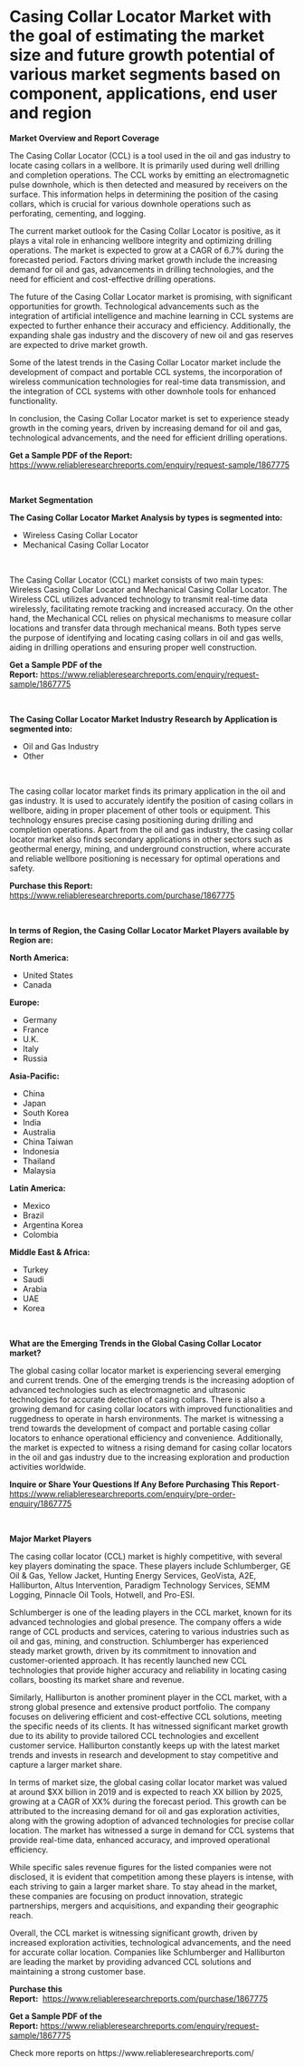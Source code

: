<p><h1>Casing Collar Locator Market with the goal of estimating the market size and future growth potential of various market segments based on component, applications, end user and region</h1></p><p><strong>Market Overview and Report Coverage</strong></p>
<p><p>The Casing Collar Locator (CCL) is a tool used in the oil and gas industry to locate casing collars in a wellbore. It is primarily used during well drilling and completion operations. The CCL works by emitting an electromagnetic pulse downhole, which is then detected and measured by receivers on the surface. This information helps in determining the position of the casing collars, which is crucial for various downhole operations such as perforating, cementing, and logging.</p><p>The current market outlook for the Casing Collar Locator is positive, as it plays a vital role in enhancing wellbore integrity and optimizing drilling operations. The market is expected to grow at a CAGR of 6.7% during the forecasted period. Factors driving market growth include the increasing demand for oil and gas, advancements in drilling technologies, and the need for efficient and cost-effective drilling operations.</p><p>The future of the Casing Collar Locator market is promising, with significant opportunities for growth. Technological advancements such as the integration of artificial intelligence and machine learning in CCL systems are expected to further enhance their accuracy and efficiency. Additionally, the expanding shale gas industry and the discovery of new oil and gas reserves are expected to drive market growth.</p><p>Some of the latest trends in the Casing Collar Locator market include the development of compact and portable CCL systems, the incorporation of wireless communication technologies for real-time data transmission, and the integration of CCL systems with other downhole tools for enhanced functionality.</p><p>In conclusion, the Casing Collar Locator market is set to experience steady growth in the coming years, driven by increasing demand for oil and gas, technological advancements, and the need for efficient drilling operations.</p></p>
<p><strong>Get a Sample PDF of the Report:</strong> <a href="https://www.reliableresearchreports.com/enquiry/request-sample/1867775">https://www.reliableresearchreports.com/enquiry/request-sample/1867775</a></p>
<p>&nbsp;</p>
<p><strong>Market Segmentation</strong></p>
<p><strong>The Casing Collar Locator Market Analysis by types is segmented into:</strong></p>
<p><ul><li>Wireless Casing Collar Locator</li><li>Mechanical Casing Collar Locator</li></ul></p>
<p>&nbsp;</p>
<p><p>The Casing Collar Locator (CCL) market consists of two main types: Wireless Casing Collar Locator and Mechanical Casing Collar Locator. The Wireless CCL utilizes advanced technology to transmit real-time data wirelessly, facilitating remote tracking and increased accuracy. On the other hand, the Mechanical CCL relies on physical mechanisms to measure collar locations and transfer data through mechanical means. Both types serve the purpose of identifying and locating casing collars in oil and gas wells, aiding in drilling operations and ensuring proper well construction.</p></p>
<p><strong>Get a Sample PDF of the Report:</strong>&nbsp;<a href="https://www.reliableresearchreports.com/enquiry/request-sample/1867775">https://www.reliableresearchreports.com/enquiry/request-sample/1867775</a></p>
<p>&nbsp;</p>
<p><strong>The Casing Collar Locator Market Industry Research by Application is segmented into:</strong></p>
<p><ul><li>Oil and Gas Industry</li><li>Other</li></ul></p>
<p>&nbsp;</p>
<p><p>The casing collar locator market finds its primary application in the oil and gas industry. It is used to accurately identify the position of casing collars in wellbore, aiding in proper placement of other tools or equipment. This technology ensures precise casing positioning during drilling and completion operations. Apart from the oil and gas industry, the casing collar locator market also finds secondary applications in other sectors such as geothermal energy, mining, and underground construction, where accurate and reliable wellbore positioning is necessary for optimal operations and safety.</p></p>
<p><strong>Purchase this Report:</strong>&nbsp; <a href="https://www.reliableresearchreports.com/purchase/1867775">https://www.reliableresearchreports.com/purchase/1867775</a></p>
<p>&nbsp;</p>
<p><strong>In terms of Region, the Casing Collar Locator Market Players available by Region are:</strong></p>
<p>
    <p> <strong> North America: </strong>
        <ul>
            <li>United States</li>
            <li>Canada</li>
        </ul>
        </p> 
    <p> <strong> Europe: </strong>
        <ul>
            <li>Germany</li>
            <li>France</li>
            <li>U.K.</li>
            <li>Italy</li>
            <li>Russia</li>
        </ul>
        </p> 
    <p> <strong> Asia-Pacific: </strong>
        <ul>
            <li>China</li>
            <li>Japan</li>
            <li>South Korea</li>
            <li>India</li>
            <li>Australia</li>
            <li>China Taiwan</li>
            <li>Indonesia</li>
            <li>Thailand</li>
            <li>Malaysia</li>
        </ul>
        </p> 
    <p> <strong> Latin America: </strong>
        <ul>
            <li>Mexico</li>
            <li>Brazil</li>
            <li>Argentina Korea</li>
            <li>Colombia</li>
        </ul>
        </p> 
    <p> <strong> Middle East & Africa: </strong>
        <ul>
            <li>Turkey</li>
            <li>Saudi</li>
            <li>Arabia</li>
            <li>UAE</li>
            <li>Korea</li>
        </ul>
    </p>
    </p>
<p>&nbsp;</p>
<p><strong>What are the Emerging Trends in the Global Casing Collar Locator market?</strong></p>
<p><p>The global casing collar locator market is experiencing several emerging and current trends. One of the emerging trends is the increasing adoption of advanced technologies such as electromagnetic and ultrasonic technologies for accurate detection of casing collars. There is also a growing demand for casing collar locators with improved functionalities and ruggedness to operate in harsh environments. The market is witnessing a trend towards the development of compact and portable casing collar locators to enhance operational efficiency and convenience. Additionally, the market is expected to witness a rising demand for casing collar locators in the oil and gas industry due to the increasing exploration and production activities worldwide.</p></p>
<p><strong>Inquire or Share Your Questions If Any Before Purchasing This Report</strong>- <a href="https://www.reliableresearchreports.com/enquiry/pre-order-enquiry/1867775">https://www.reliableresearchreports.com/enquiry/pre-order-enquiry/1867775</a></p>
<p>&nbsp;</p>
<p><strong>Major Market Players</strong></p>
<p><p>The casing collar locator (CCL) market is highly competitive, with several key players dominating the space. These players include Schlumberger, GE Oil & Gas, Yellow Jacket, Hunting Energy Services, GeoVista, A2E, Halliburton, Altus Intervention, Paradigm Technology Services, SEMM Logging, Pinnacle Oil Tools, Hotwell, and Pro-ESI.</p><p>Schlumberger is one of the leading players in the CCL market, known for its advanced technologies and global presence. The company offers a wide range of CCL products and services, catering to various industries such as oil and gas, mining, and construction. Schlumberger has experienced steady market growth, driven by its commitment to innovation and customer-oriented approach. It has recently launched new CCL technologies that provide higher accuracy and reliability in locating casing collars, boosting its market share and revenue.</p><p>Similarly, Halliburton is another prominent player in the CCL market, with a strong global presence and extensive product portfolio. The company focuses on delivering efficient and cost-effective CCL solutions, meeting the specific needs of its clients. It has witnessed significant market growth due to its ability to provide tailored CCL technologies and excellent customer service. Halliburton constantly keeps up with the latest market trends and invests in research and development to stay competitive and capture a larger market share.</p><p>In terms of market size, the global casing collar locator market was valued at around $XX billion in 2019 and is expected to reach XX billion by 2025, growing at a CAGR of XX% during the forecast period. This growth can be attributed to the increasing demand for oil and gas exploration activities, along with the growing adoption of advanced technologies for precise collar location. The market has witnessed a surge in demand for CCL systems that provide real-time data, enhanced accuracy, and improved operational efficiency.</p><p>While specific sales revenue figures for the listed companies were not disclosed, it is evident that competition among these players is intense, with each striving to gain a larger market share. To stay ahead in the market, these companies are focusing on product innovation, strategic partnerships, mergers and acquisitions, and expanding their geographic reach.</p><p>Overall, the CCL market is witnessing significant growth, driven by increased exploration activities, technological advancements, and the need for accurate collar location. Companies like Schlumberger and Halliburton are leading the market by providing advanced CCL solutions and maintaining a strong customer base.</p></p>
<p><strong>Purchase this Report:</strong>&nbsp;&nbsp;<a href="https://www.reliableresearchreports.com/purchase/1867775">https://www.reliableresearchreports.com/purchase/1867775</a></p>
<p></p>
<p><strong>Get a Sample PDF of the Report:</strong>&nbsp;<a href="https://www.reliableresearchreports.com/enquiry/request-sample/1867775">https://www.reliableresearchreports.com/enquiry/request-sample/1867775</a></p>
<p>Check more reports on https://www.reliableresearchreports.com/</p>